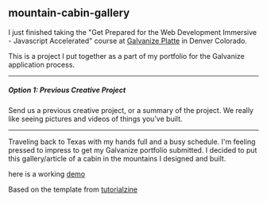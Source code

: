 ## mountain-cabin-gallery

I just finished taking the "Get Prepared for the Web Development Immersive - Javascript Accelerated" course at [Galvanize Platte](https://www.galvanize.com/denver-platte/campus "Galvanize Platte 1644 Platte St. Denver, Co. 80202") in Denver Colorado.

This is a project I put together as a part of my portfolio for the Galvanize application process.
___
##### Option 1: Previous Creative Project
Send us a previous creative project, or a summary of the project. We really like seeing pictures and videos of things you’ve built.
___
  Traveling back to Texas with my hands full and a busy schedule. I'm feeling pressed to impress to get my Galvanize portfolio submitted. I decided to put this gallery/article of a cabin in the mountains I designed and built.

here is a working [demo](http://jmh-galvanize-portfolio-2.surge.sh/)

Based on the template from [ tutorialzine](https://tutorialzine.com/2017/02/freebie-4-bootstrap-galleries)

